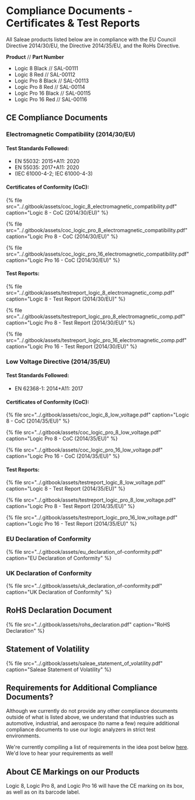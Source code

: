 # Compliance Documents - Certificates & Test Reports

All Saleae products listed below are in compliance with the EU Council Directive 2014/30/EU, the Directive 2014/35/EU, and the RoHs Directive.

**Product** // **Part Number**

* Logic 8 Black //  SAL-00111
* Logic 8 Red // SAL-00112 
* Logic Pro 8 Black // SAL-00113   
* Logic Pro 8 Red // SAL-00114 
* Logic Pro 16 Black // SAL-00115  
* Logic Pro 16 Red // SAL-00116   

## CE Compliance Documents

### Electromagnetic Compatibility \(2014/30/EU\)

#### Test Standards Followed:

* EN 55032: 2015+A11: 2020
* EN 55035: 2017+A11: 2020
* \(IEC 61000-4-2; IEC 61000-4-3\)

#### Certificates of Conformity \(CoC\):

{% file src="../.gitbook/assets/coc\_logic\_8\_electromagnetic\_compatibility.pdf" caption="Logic 8 - CoC \(2014/30/EU\)" %}

{% file src="../.gitbook/assets/coc\_logic\_pro\_8\_electromagnetic\_compatibility.pdf" caption="Logic Pro 8 - CoC \(2014/30/EU\)" %}

{% file src="../.gitbook/assets/coc\_logic\_pro\_16\_electromagnetic\_compatibility.pdf" caption="Logic Pro 16 - CoC \(2014/30/EU\)" %}

#### Test Reports:

{% file src="../.gitbook/assets/testreport\_logic\_8\_electromagnetic\_comp.pdf" caption="Logic 8 - Test Report \(2014/30/EU\)" %}

{% file src="../.gitbook/assets/testreport\_logic\_pro\_8\_electromagnetic\_comp.pdf" caption="Logic Pro 8 - Test Report \(2014/30/EU\)" %}

{% file src="../.gitbook/assets/testreport\_logic\_pro\_16\_electromagnetic\_comp.pdf" caption="Logic Pro 16 - Test Report \(2014/30/EU\)" %}

### Low Voltage Directive \(2014/35/EU\)

#### Test Standards Followed:

* EN 62368-1: 2014+A11: 2017

#### Certificates of Conformity \(CoC\):

{% file src="../.gitbook/assets/coc\_logic\_8\_low\_voltage.pdf" caption="Logic 8 - CoC \(2014/35/EU\)" %}

{% file src="../.gitbook/assets/coc\_logic\_pro\_8\_low\_voltage.pdf" caption="Logic Pro 8 - CoC \(2014/35/EU\)" %}

{% file src="../.gitbook/assets/coc\_logic\_pro\_16\_low\_voltage.pdf" caption="Logic Pro 16 - CoC \(2014/35/EU\)" %}

#### Test Reports:

{% file src="../.gitbook/assets/testreport\_logic\_8\_low\_voltage.pdf" caption="Logic 8 - Test Report \(2014/35/EU\)" %}

{% file src="../.gitbook/assets/testreport\_logic\_pro\_8\_low\_voltage.pdf" caption="Logic Pro 8 - Test Report \(2014/35/EU\)" %}

{% file src="../.gitbook/assets/testreport\_logic\_pro\_16\_low\_voltage.pdf" caption="Logic Pro 16 - Test Report \(2014/35/EU\)" %}

### **EU Declaration of Conformity**

{% file src="../.gitbook/assets/eu\_declaration\_of-conformity.pdf" caption="EU Declaration of Conformity" %}

### **UK Declaration of Conformity**

{% file src="../.gitbook/assets/uk\_declaration\_of-conformity.pdf" caption="UK Declaration of Conformity" %}


## **RoHS Declaration Document**

{% file src="../.gitbook/assets/rohs\_declaration.pdf" caption="RoHS Declaration" %}

## **Statement of Volatility**

{% file src="../.gitbook/assets/saleae\_statement\_of\_volatility.pdf" caption="Saleae Statement of Volatility" %}

## Requirements for Additional Compliance Documents?

Although we currently do not provide any other compliance documents outside of what is listed above, we understand that industries such as automotive, industrial, and aerospace \(to name a few\) require additional compliance documents to use our logic analyzers in strict test environments.

We're currently compiling a list of requirements in the idea post below [here](https://ideas.saleae.com/b/feature-requests/provide-additional-compliance-documents). We'd love to hear your requirements as well!

## About CE Markings on our Products

Logic 8, Logic Pro 8, and Logic Pro 16 will have the CE marking on its box, as well as on its barcode label.



